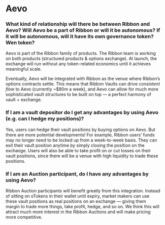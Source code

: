 # Aevo

### What kind of relationship will there be between Ribbon and Aevo? Will Aevo be a part of Ribbon or will it be autonomous? If it will be autonomous, will it have its own governance token? Wen token?

Aevo is part of the Ribbon family of products. The Ribbon team is working on both products (structured products & options exchange). At launch, the exchange will run without any token-related economics until it achieves meaningful scale.

Eventually, Aevo will be integrated with Ribbon as the venue where Ribbon’s options contracts settle. This means that Ribbon Vaults can drive _consistent flow_ to Aevo (currently \~$80m a week), and Aevo can allow for much more sophisticated vault structures to be built on top — a perfect harmony of vault + exchange.

### If I am a vault depositor do I get any advantages by using Aevo (e.g. can I hedge my positions)?

Yes, users can hedge their vault positions by buying options on Aevo. But there are more potential developments! For example, Ribbon users’ funds may no longer need to be locked up from a week-to-week basis. They can exit their vault position anytime by simply closing the position on the exchange. Users will also be able to take profit on or cut losses on their vault positions, since there will be a venue with high liquidity to trade these positions.

### If I am an Auction participant, do I have any advantages by using Aevo?

Ribbon Auction participants will benefit greatly from this integration. Instead of sitting on oTokens in their wallet until expiry, market makers can use these vault positions as real positions on an exchange — giving them margin to trade more things, take profit, hedge, and so on. We think this will attract much more interest in the Ribbon Auctions and will make pricing more competitive.
